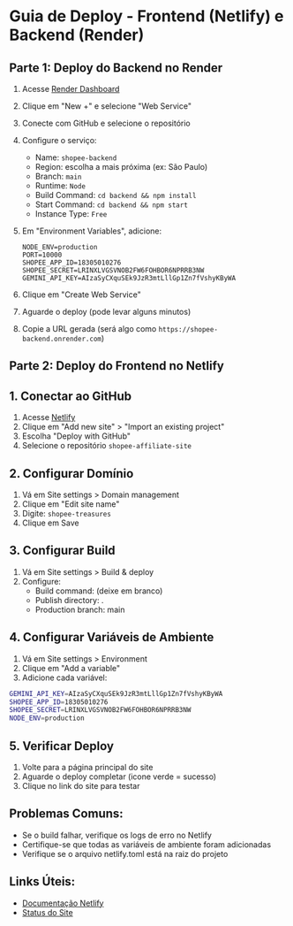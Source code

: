# Guia de Deploy - Frontend (Netlify) e Backend (Render)

## Parte 1: Deploy do Backend no Render

1. Acesse [Render Dashboard](https://dashboard.render.com)
2. Clique em "New +" e selecione "Web Service"
3. Conecte com GitHub e selecione o repositório
4. Configure o serviço:
   - Name: `shopee-backend`
   - Region: escolha a mais próxima (ex: São Paulo)
   - Branch: `main`
   - Runtime: `Node`
   - Build Command: `cd backend && npm install`
   - Start Command: `cd backend && npm start`
   - Instance Type: `Free`

5. Em "Environment Variables", adicione:
   ```
   NODE_ENV=production
   PORT=10000
   SHOPEE_APP_ID=18305010276
   SHOPEE_SECRET=LRINXLVGSVNOB2FW6FOHBOR6NPRRB3NW
   GEMINI_API_KEY=AIzaSyCXquSEk9JzR3mtLllGp1Zn7fVshyKByWA
   ```

6. Clique em "Create Web Service"
7. Aguarde o deploy (pode levar alguns minutos)
8. Copie a URL gerada (será algo como `https://shopee-backend.onrender.com`)

## Parte 2: Deploy do Frontend no Netlify

## 1. Conectar ao GitHub
1. Acesse [Netlify](https://app.netlify.com)
2. Clique em "Add new site" > "Import an existing project"
3. Escolha "Deploy with GitHub"
4. Selecione o repositório `shopee-affiliate-site`

## 2. Configurar Domínio
1. Vá em Site settings > Domain management
2. Clique em "Edit site name"
3. Digite: `shopee-treasures`
4. Clique em Save

## 3. Configurar Build
1. Vá em Site settings > Build & deploy
2. Configure:
   - Build command: (deixe em branco)
   - Publish directory: .
   - Production branch: main

## 4. Configurar Variáveis de Ambiente
1. Vá em Site settings > Environment
2. Clique em "Add a variable"
3. Adicione cada variável:

```bash
GEMINI_API_KEY=AIzaSyCXquSEk9JzR3mtLllGp1Zn7fVshyKByWA
SHOPEE_APP_ID=18305010276
SHOPEE_SECRET=LRINXLVGSVNOB2FW6FOHBOR6NPRRB3NW
NODE_ENV=production
```

## 5. Verificar Deploy
1. Volte para a página principal do site
2. Aguarde o deploy completar (icone verde = sucesso)
3. Clique no link do site para testar

## Problemas Comuns:
- Se o build falhar, verifique os logs de erro no Netlify
- Certifique-se que todas as variáveis de ambiente foram adicionadas
- Verifique se o arquivo netlify.toml está na raiz do projeto

## Links Úteis:
- [Documentação Netlify](https://docs.netlify.com)
- [Status do Site](https://shopee-treasures.netlify.app)
